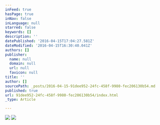 ```yaml
---
inFeed: true
hasPage: true
inNav: false
inLanguage: null
starred: false
keywords: []
description: ''
datePublished: '2016-04-15T17:04:27.581Z'
dateModified: '2016-04-15T16:30:40.041Z'
authors: []
publisher:
  name: null
  domain: null
  url: null
  favicon: null
title: ''
author: []
sourcePath: _posts/2016-04-15-91dee952-24fc-458f-9980-fec206130b54.md
published: true
url: 91dee952-24fc-458f-9980-fec206130b54/index.html
_type: Article

---
```

![](https://the-grid-user-content.s3-us-west-2.amazonaws.com/05342a57-1935-4ae0-9155-fe0d4c5d3e3f.png)
![](https://the-grid-user-content.s3-us-west-2.amazonaws.com/f28232da-12b3-435f-a373-43bc2ca41a14.png)